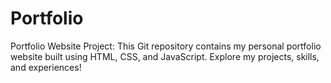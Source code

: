 # Portfolio
Portfolio Website Project: This Git repository contains my personal portfolio website built using HTML, CSS, and JavaScript. Explore my projects, skills, and experiences!
